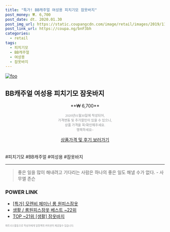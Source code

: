 ```yaml
--- 
title: "특가! BB캐주얼 여성용 피치기모 잠옷바지" 
post_money: ₩. 6,700 
post_date: dt. 2020.01.30 
post_img_url: https://static.coupangcdn.com/image/retail/images/2019/11/26/19/8/f7166c52-885c-4e39-9d21-de41d7b87405.jpg 
post_link_url: https://coupa.ng/bnF3bh 
categories: 
  - retail 
tags: 
  - 피치기모 
  - BB캐주얼 
  - 여성용 
  - 잠옷바지 
--- 
```

[![foo](https://static.coupangcdn.com/image/retail/images/2019/11/26/19/8/f7166c52-885c-4e39-9d21-de41d7b87405.jpg)](https://coupa.ng/bnF3bh) 

## BB캐주얼 여성용 피치기모 잠옷바지 
<p style="text-align: center;">**₩ 6,700**</p> 
<p style="text-align: center;"><span style="color: #898c8f; font-family: Georgia,Times,serif; font-size: 0.75em;">2020년01월30일에 작성되어, <br>가격변동 및 추가할인이 있을 수 있으니,<br> 상품 가격을 꼭!확인해주세요.<br>행복하세요~</span> 
</p>	 
<div markdown="0" style="text-align: center;"><a href="https://coupa.ng/bnF3bh" class="btn btn--success">상품가격 및 후기 보러가기</a></div> 
<br><br> 
  #피치기모 #BB캐주얼 #여성용 #잠옷바지 
<hr> 

> 좋은 일을 많이 해내려고 기다리는 사람은 하나의 좋은 일도 해낼 수가 없다. - 사무엘 존슨 


### POWER LINK

* <a href="https://blog.naver.com/an0733/221786147366" target="_blank">[특가] 모렌비 페미닌 롱 원피스잠옷</a>
* <a href="https://blog.naver.com/santokki14/221785532392" target="_blank">생활 / 롱원피스잠옷 베스트 ~22위</a>
* <a href="https://blog.naver.com/an0733/221789479371" target="_blank"> TOP ~21위 [생활] 잠옷바지</a>

<span style="color: #898c8f; font-family: Georgia,Times,serif; font-size: 0.55em;">파트너스활동으로 작성자에게 일정액의 커미션이 제공될수 있습니다.</span> 
